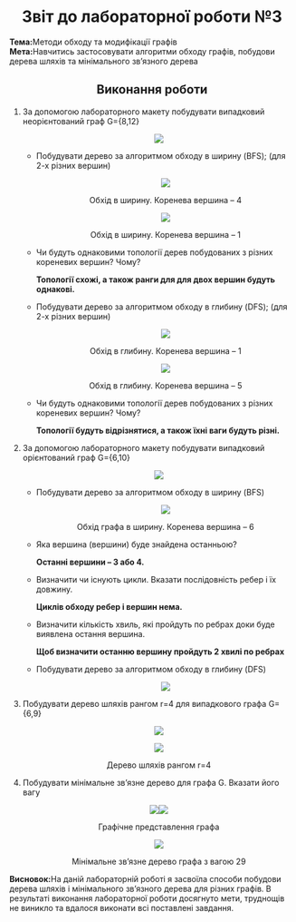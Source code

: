 <h1 align="center">Звіт до лабораторної роботи №3</h1>
<strong>Тема:</strong>Методи обходу та модифікації графів <br>
<strong>Мета:</strong>Навчитись застосовувати алгоритми обходу графів, побудови дерева шляхів та мінімального зв’язного дерева
<h2 align="center"> Виконання роботи </h2>
<ol>
<li>За допомогою лабораторного макету побудувати випадковий неорієнтований граф G={8,12}</li>
<p align="center"><img src="https://github.com/SofiiaBazivTR31/Baziv_TR31_TOTM2020/blob/master/LAB3/img/1.png"></p>
<ul><li>Побудувати дерево за алгоритмом обходу в ширину (BFS); (для 2-х різних вершин)</li>
  <p align="center"><img src="https://github.com/SofiiaBazivTR31/Baziv_TR31_TOTM2020/blob/master/LAB3/img/2.png"></p><p align="center">Обхід в ширину. Коренева вершина – 4</p>
  <p align="center"><img src="https://github.com/SofiiaBazivTR31/Baziv_TR31_TOTM2020/blob/master/LAB3/img/3.png"></p><p align="center"> <p align="center">Обхід в ширину. Коренева вершина – 1</p>
 <li>Чи будуть однаковими топології дерев побудованих з різних кореневих вершин? Чому?  <p><b>Топології схожі, а також ранги для для двох вершин будуть однакові.</b></p></li>
 <li>Побудувати дерево за алгоритмом обходу в глибину (DFS); (для 2-х різних вершин)
 <p align="center"><img src="https://github.com/SofiiaBazivTR31/Baziv_TR31_TOTM2020/blob/master/LAB3/img/4.png"></p><p align="center">Обхід в глибину. Коренева вершина – 1</p>
   <p align="center"><img src="https://github.com/SofiiaBazivTR31/Baziv_TR31_TOTM2020/blob/master/LAB3/img/5.png"></p> <p align="center">Обхід в глибину. Коренева вершина – 5</p>
  </li>
  <li>Чи будуть однаковими топології дерев побудованих з різних кореневих вершин? Чому? <p><b>Топології будуть відрізнятися, а також їхні ваги будуть різні.</b></p></li>
 </ul>
  <li>За допомогою лабораторного макету побудувати випадковий орієнтований граф G={6,10}
    <p align="center"><img src="https://github.com/SofiiaBazivTR31/Baziv_TR31_TOTM2020/blob/master/LAB3/img/6.png"></p>
  </li>
  <ul>
    <li>Побудувати дерево за алгоритмом обходу в ширину (BFS) <p align="center"><img src="https://github.com/SofiiaBazivTR31/Baziv_TR31_TOTM2020/blob/master/LAB3/img/7.png"></p><p align="center">Обхід графа в ширину. Коренева вершина – 6</p></li>
    <li>Яка вершина (вершини) буде знайдена останньою? <p><b>Останні вершини – 3 або 4.</b></p></li>
  <li>Визначити чи існують цикли. Вказати послідовність ребер і їх довжину. <p><b>Циклів обходу ребер і вершин нема.</b></p></li>
    <li>Визначити кількість хвиль, які пройдуть по ребрах доки буде виявлена остання вершина. <p><b>Щоб визначити останню вершину пройдуть 2 хвилі по ребрах</b></p></li>
    <li>Побудувати дерево за алгоритмом обходу в глибину (DFS)<p align="center"><img src="https://github.com/SofiiaBazivTR31/Baziv_TR31_TOTM2020/blob/master/LAB3/img/8.png"></p></li>
    </ul>
  <li>Побудувати дерево шляхів рангом r=4 для випадкового графа G={6,9} <p align="center"><img src="https://github.com/SofiiaBazivTR31/Baziv_TR31_TOTM2020/blob/master/LAB3/img/9.png"></p> <p align="center"><img src="https://github.com/SofiiaBazivTR31/Baziv_TR31_TOTM2020/blob/master/LAB3/img/10.png"></p> <p align="center">Дерево шляхів рангом r=4</p></li>
  <li>Побудувати мінімальне зв’язне дерево для графа G. Вказати його вагу 
    <p align="center"><img src="https://github.com/SofiiaBazivTR31/Baziv_TR31_TOTM2020/blob/master/LAB3/img/11.png"><img src="https://github.com/SofiiaBazivTR31/Baziv_TR31_TOTM2020/blob/master/LAB3/img/11.png"></p> <p align="center">Графічне представлення графа</p> <p align="center"> <img src="https://github.com/SofiiaBazivTR31/Baziv_TR31_TOTM2020/blob/master/LAB3/img/12.png"> </p> <p align="center">Мінімальне зв’язне дерево графа з вагою 29</p>
  </li>
</ol>
<strong>Висновок:</strong>На даній лабораторній роботі я засвоїла способи побудови дерева шляхів і мінімального зв’язного дерева для різних графів.  В результаті виконання лабораторної роботи досягнуто мети, труднощів не виникло та вдалося виконати всі поставлені завдання.

